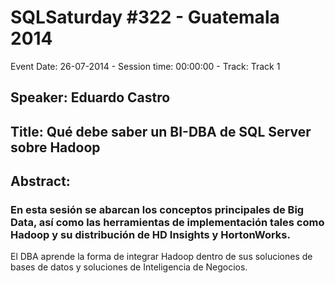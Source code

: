 # SQLSaturday #322 - Guatemala 2014
Event Date: 26-07-2014 - Session time: 00:00:00 - Track: Track 1
## Speaker: Eduardo Castro
## Title: Qué debe saber un BI-DBA de SQL Server sobre Hadoop
## Abstract:
### En esta sesión se abarcan los conceptos principales de Big Data, así como las herramientas de implementación tales como Hadoop y su distribución de HD Insights y HortonWorks.

El DBA aprende la forma de integrar Hadoop dentro de sus soluciones de bases de datos y soluciones de Inteligencia de Negocios.
